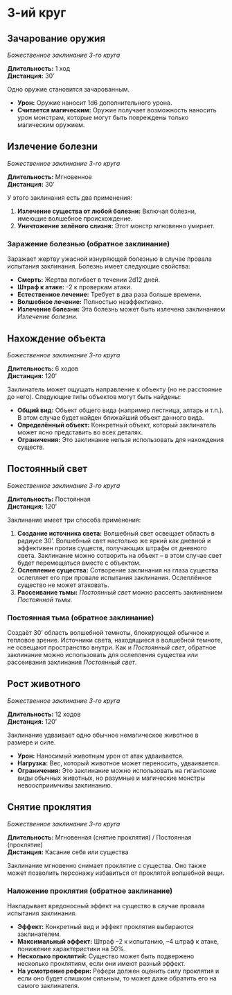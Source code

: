 # 3-ий круг

## Зачарование оружия

_Божественное заклинание 3-го круга_

**Длительность:** 1 ход\
**Дистанция:** 30’

Одно оружие становится зачарованным.

- **Урон:** Оружие наносит 1d6 дополнительного урона.
- **Считается магическим:** Оружие получает возможность наносить урон монстрам, которые могут быть повреждены только магическим оружием.

## Излечение болезни

_Божественное заклинание 3-го круга_

**Длительность:** Мгновенное\
**Дистанция:** 30’

У этого заклинания есть два применения:

1. **Излечение существа от любой болезни:** Включая болезни, имеющие волшебное происхождение.
2. **Уничтожение зелёного слизня:** Этот монстр мгновенно умирает.

### Заражение болезнью (обратное заклинание)

Заражает жертву ужасной изнуряющей болезнью в случае провала испытания заклинания. Болезнь имеет следующие свойства:

- **Смерть:** Жертва погибает в течении 2d12 дней.
- **Штраф к атаке:** -2 к проверкам атаки.
- **Естественное лечение:** Требует в два раза больше времени.
- **Волшебное лечение:** Полностью неэффективно.
- **Излечение болезни:** Эта болезнь может быть излечена заклинанием _Излечение болезни_.

## Нахождение объекта

_Божественное заклинание 3-го круга_

**Длительность:** 6 ходов\
**Дистанция:** 120’

Заклинатель может ощущать направление к объекту (но не расстояние до него). Следующие типы объектов могут быть найдены:

- **Общий вид:** Объект общего вида (например лестница, алтарь и т.п.). В этом случае будет найден ближайший объект данного вида.
- **Определённый объект:** Конкретный объект, который заклинатель может ясно представить во всех деталях.
- **Ограничения:** Это заклинание нельзя использовать для нахождения существ.

## Постоянный свет

_Божественное заклинание 3-го круга_

**Длительность:** Постоянная\
**Дистанция:** 120’

Заклинание имеет три способа применения:

1. **Создание источника света:** Волшебный свет освещает область в радиусе 30’. Волшебный свет настолько же яркий как дневной и эффективен против существ, получающих штрафы от дневного света. Заклинание можно сотворить на объект – в этом случае свет будет перемещаться вместе с объектом.
2. **Ослепление существа:** Сотворение заклинания на глаза существа ослепляет его при провале испытания заклинания. Ослеплённое существо не может атаковать.
3. **Рассеивание тьмы:** _Постоянный свет_ можно рассеять заклинанием _Постоянной тьмы_.

### Постоянная тьма (обратное заклинание)

Создаёт 30’ область волшебной темноты, блокирующей обычное и тепловое зрение. Источники света, находящиеся в волшебной темноте, не освещают пространство внутри. Как и _Постоянный свет_, обратное заклинание можно использовать для ослепления существа или рассеивания заклинания _Постоянный свет_.

## Рост животного

_Божественное заклинание 3-го круга_

**Длительность:** 12 ходов\
**Дистанция:** 120’

Заклинание удваивает одно обычное немагическое животное в размере и силе.

- **Урон:** Наносимый животным урон от атак удваивается.
- **Нагрузка:** Вес, который животное может переносить, удваивается.
- **Ограничения:** Это заклинание можно использовать на гигантские виды обычных животных, но разумные и магические монстры невоосприимчивы заклинанию.

## Снятие проклятия

_Божественное заклинание 3-го круга_

**Длительность:** Мгновенная (снятие проклятия) / Постоянная (проклятие)\
**Дистанция:** Касание себя или существа

Заклинание мгновенно снимает проклятие с существа. Оно также может позволить персонажу избавиться от проклятой волшебной вещи.

### Наложение проклятия (обратное заклинание)

Накладывает вредоносный эффект на существо в случае провала испытания заклинания.

- **Эффект:** Конкретный вид и эффект проклятия выбираются заклинателем.
- **Максимальный эффект:** Штраф –2 к испытанию, –4 штраф к атаке, понижение характеристики на 50%.
- **Несколько проклятий:** Существо может быть подвержено несколько проклятиям, если они имеют разный эффект.
- **На усмотрение рефери:** Рефери должен оценить силу проклятия и если оно будет слишком сильным, то может даже обратить его на самого заклинателя.
